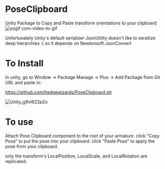 # PoseClipboard
Unity Package to Copy and Paste transform orientations to your clipboard
![ezgif com-video-to-gif](https://github.com/hedgewizards/PoseClipboard/assets/105096969/595b4d5c-2333-4bf0-a70d-e2f2ebdeea63)

Unfortunately Unity's default serializer JsonUtility doesn't like to serailize deep hierarchies :( so it depends on Newtonsoft.JsonConvert

# To Install

In unity, go to Window -> Package Manage -> Plus -> Add Package from Git URL and paste in:

https://github.com/hedgewizards/PoseClipboard.git

![Unity_g9vI622p2o](https://github.com/hedgewizards/PoseClipboard/assets/105096969/ae6318c4-39a7-41ba-a1c5-7afcb97f9810)

# To use

Attach Pose Clipboard component to the root of your armature. click "Copy Pose" to put the pose into your clipboard. click "Paste Pose" to apply the pose from your clipboard.

only the transform's LocalPosition, LocalScale, and LocalRotation are replicated.
